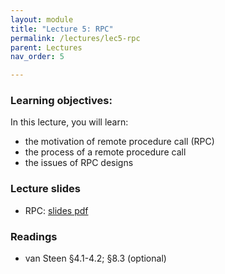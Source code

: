 ```yaml
---
layout: module
title: "Lecture 5: RPC"
permalink: /lectures/lec5-rpc
parent: Lectures
nav_order: 5

---
```


### Learning objectives:
In this lecture, you will learn:

* the motivation of remote procedure call (RPC)
* the process of a remote procedure call
* the issues of RPC designs


### Lecture slides

* RPC: [slides pdf](/cs4740-fall24/assets/docs/lec5-rpc.pdf)


### Readings

* van Steen §4.1-4.2; §8.3 (optional) 



